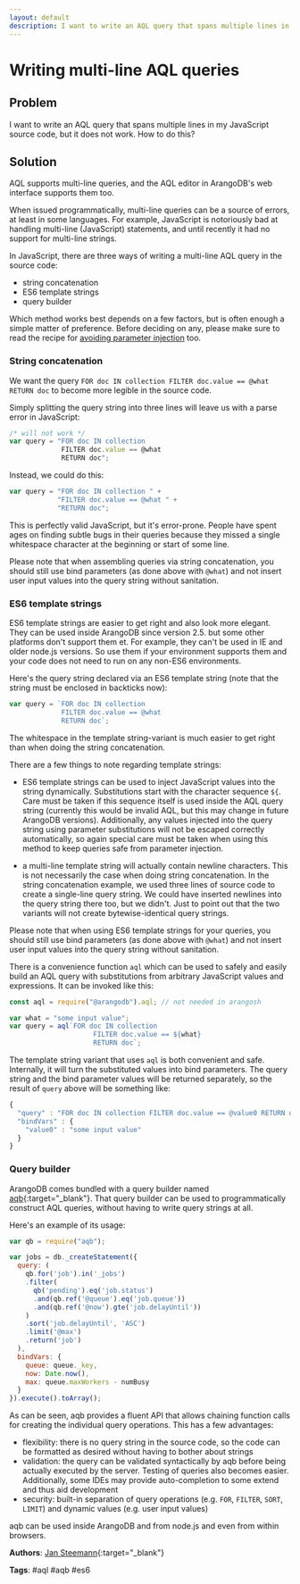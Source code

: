 ```yaml
---
layout: default
description: I want to write an AQL query that spans multiple lines in my JavaScript source code,but it does not work
---
```

Writing multi-line AQL queries
==============================

Problem
-------

I want to write an AQL query that spans multiple lines in my JavaScript source code,
but it does not work. How to do this?

Solution
--------

AQL supports multi-line queries, and the AQL editor in ArangoDB's web interface supports
them too.

When issued programmatically, multi-line queries can be a source of errors, at least in
some languages. For example, JavaScript is notoriously bad at handling multi-line (JavaScript)
statements, and until recently it had no support for multi-line strings.

In JavaScript, there are three ways of writing a multi-line AQL query in the source code:

- string concatenation
- ES6 template strings
- query builder

Which method works best depends on a few factors, but is often enough a simple matter of preference.
Before deciding on any, please make sure to read the recipe for [avoiding parameter injection](aql-avoidinginjection.html)
too.

### String concatenation

We want the query `FOR doc IN collection FILTER doc.value == @what RETURN doc` to become
more legible in the source code.

Simply splitting the query string into three lines will leave us with a parse error in
JavaScript:

```js
/* will not work */
var query = "FOR doc IN collection
             FILTER doc.value == @what
             RETURN doc";
```

Instead, we could do this:

```js
var query = "FOR doc IN collection " +
            "FILTER doc.value == @what " +
            "RETURN doc";
```

This is perfectly valid JavaScript, but it's error-prone. People have spent ages on finding
subtle bugs in their queries because they missed a single whitespace character at the
beginning or start of some line.

Please note that when assembling queries via string concatenation, you should still use
bind parameters (as done above with `@what`) and not insert user input values into the
query string without sanitation.

### ES6 template strings

ES6 template strings are easier to get right and also look more elegant. They can be used
inside ArangoDB since version 2.5. but some other platforms don't support them et.
For example, they can't be used in IE and older node.js versions. So use them if your
environment supports them and your code does not need to run on any non-ES6 environments.

Here's the query string declared via an ES6 template string (note that the string must
be enclosed in backticks now):

```js
var query = `FOR doc IN collection
             FILTER doc.value == @what
             RETURN doc`;
```
The whitespace in the template string-variant is much easier to get right than when doing
the string concatenation.

There are a few things to note regarding template strings:

- ES6 template strings can be used to inject JavaScript values into the string dynamically.
  Substitutions start with the character sequence `${`. Care must be taken if this sequence
  itself is used inside the AQL query string (currently this would be invalid AQL, but this
  may change in future ArangoDB versions). Additionally, any values injected into the query
  string using parameter substitutions will not be escaped correctly automatically, so again
  special care must be taken when using this method to keep queries safe from parameter
  injection.

- a multi-line template string will actually contain newline characters. This is not necessarily
  the case when doing string concatenation. In the string concatenation example, we used
  three lines of source code to create a single-line query string. We could have inserted
  newlines into the query string there too, but we didn't. Just to point out that the two
  variants will not create bytewise-identical query strings.

Please note that when using ES6 template strings for your queries, you should still use
bind parameters (as done above with `@what`) and not insert user input values into the
query string without sanitation.

There is a convenience function `aql` which can be used to safely
and easily build an AQL query with substitutions from arbitrary JavaScript values and
expressions. It can be invoked like this:

```js
const aql = require("@arangodb").aql; // not needed in arangosh

var what = "some input value";
var query = aql`FOR doc IN collection
                     FILTER doc.value == ${what}
                     RETURN doc`;
```

The template string variant that uses `aql` is both convenient and safe. Internally, it
will turn the substituted values into bind parameters. The query string and the bind parameter
values will be returned separately, so the result of `query` above will be something like:

```js
{
  "query" : "FOR doc IN collection FILTER doc.value == @value0 RETURN doc",
  "bindVars" : {
    "value0" : "some input value"
  }
}
```

### Query builder

ArangoDB comes bundled with a query builder named [aqb](https://www.npmjs.com/package/aqb){:target="_blank"}.
That query builder can be used to programmatically construct AQL queries, without having
to write query strings at all.

Here's an example of its usage:

```js
var qb = require("aqb");

var jobs = db._createStatement({
  query: (
    qb.for('job').in('_jobs')
    .filter(
      qb('pending').eq('job.status')
      .and(qb.ref('@queue').eq('job.queue'))
      .and(qb.ref('@now').gte('job.delayUntil'))
    )
    .sort('job.delayUntil', 'ASC')
    .limit('@max')
    .return('job')
  ),
  bindVars: {
    queue: queue._key,
    now: Date.now(),
    max: queue.maxWorkers - numBusy
  }
}).execute().toArray();
```

As can be seen, aqb provides a fluent API that allows chaining function calls for
creating the individual query operations. This has a few advantages:

- flexibility: there is no query string in the source code, so the code can be formatted
  as desired without having to bother about strings
- validation: the query can be validated syntactically by aqb before being actually executed
  by the server. Testing of queries also becomes easier. Additionally, some IDEs may
  provide auto-completion to some extend and thus aid development
- security: built-in separation of query operations (e.g. `FOR`, `FILTER`, `SORT`, `LIMIT`)
  and dynamic values (e.g. user input values)

aqb can be used inside ArangoDB and from node.js and even from within browsers.

**Authors**: [Jan Steemann](https://github.com/jsteemann){:target="_blank"}

**Tags**: #aql #aqb #es6
